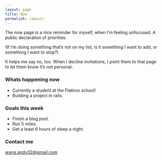 ```yaml
---
layout: page
title: Now
permalink: /about/
---
```


The now page is a nice reminder for myself, when I’m feeling unfocused. A public declaration of priorities.

(If I’m doing something that’s not on my list, is it something I want to add, or something I want to stop?)

It helps me say no, too. When I decline invitations, I point them to that page to let them know it’s not personal.



### Whats happening now
* Currently a student at the Flatiron school!
* Building a project in rails.


### Goals this week
* Finish a blog post.
* Run 5 miles.
* Get a least 6 hours of sleep a night.

### Contact me

[wang.andy32@gmail.com](mailto:wang.andy32@gmail.com)
